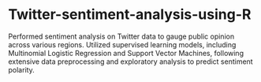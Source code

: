 # Twitter-sentiment-analysis-using-R
Performed sentiment analysis on Twitter data to gauge public opinion across various regions. Utilized supervised learning models, including Multinomial Logistic Regression and Support Vector Machines, following extensive data preprocessing and exploratory analysis to predict sentiment polarity.
